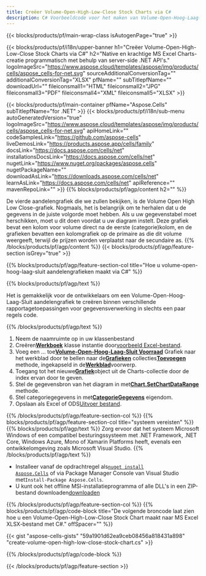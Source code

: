 ```yaml
---
title: Creëer Volume-Open-High-Low-Close Stock Charts via C#
description: C# Voorbeeldcode voor het maken van Volume-Open-Hoog-Laag-Sluit aandelengrafieken naar Excel met behulp van .NET Bibliotheek. Gebruik deze code voor het maken van een Volume-Open-High-Low-Close Stock-grafiek naar MS Excel binnen VB.NET, Asp.NET of een andere op .NET gebaseerde applicatie.
---
```

{{< blocks/products/pf/main-wrap-class isAutogenPage="true" >}}

{{< blocks/products/pf/i18n/upper-banner h1="Creëer Volume-Open-High-Low-Close Stock Charts via C#" h2="Native en krachtige MS Excel Charts-creatie programmatisch met behulp van server-side .NET API\'s." logoImageSrc="https://www.aspose.cloud/templates/aspose/img/products/cells/aspose_cells-for-net.svg" sourceAdditionalConversionTag="" additionalConversionTag="XLSX" pfName="" subTitlepfName="" downloadUrl="" fileiconsmall1="HTML" fileiconsmall2="JPG" fileiconsmall3="PDF" fileiconsmall4="XML" fileiconsmall5="XLSX" >}}

{{< blocks/products/pf/main-container pfName="Aspose.Cells" subTitlepfName="for .NET" >}}
{{< blocks/products/pf/i18n/sub-menu autoGeneratedVersion="true" logoImageSrc="https://www.aspose.cloud/templates/aspose/img/products/cells/aspose_cells-for-net.svg" apiHomeLink="" codeSamplesLink="https://github.com/aspose-cells" liveDemosLink="https://products.aspose.app/cells/family" docsLink="https://docs.aspose.com/cells/net" installationsDocsLink="https://docs.aspose.com/cells/net" nugetLink="https://www.nuget.org/packages/aspose.cells" nugetPackageName="" downloadAsLink="https://downloads.aspose.com/cells/net" learnAsLink="https://docs.aspose.com/cells/net" apiReference="" mavenRepoLink="" >}}
{{% blocks/products/pf/agp/content h2="" %}}

De vierde aandelengrafiek die we zullen bekijken, is de Volume Open High Low Close-grafiek. Nogmaals, het is belangrijk om te herhalen dat u de gegevens in de juiste volgorde moet hebben. Als u uw gegevenstabel moet herschikken, moet u dit doen voordat u uw diagram instelt. Deze grafiek bevat een kolom voor volume direct na de eerste (categorie)kolom, en de grafieken bevatten een kolomgrafiek op de primaire as die dit volume weergeeft, terwijl de prijzen worden verplaatst naar de secundaire as.
{{% /blocks/products/pf/agp/content %}}
{{< blocks/products/pf/agp/feature-section isGrey="true" >}}

{{% blocks/products/pf/agp/feature-section-col title="Hoe u volume-open-hoog-laag-sluit aandelengrafieken maakt via C#" %}}

{{% blocks/products/pf/agp/text %}}

Het is gemakkelijk voor de ontwikkelaars om een Volume-Open-Hoog-Laag-Sluit aandelengrafiek te creëren binnen verschillende rapportagetoepassingen voor gegevensverwerking in slechts een paar regels code.

{{% /blocks/products/pf/agp/text %}}

1. Neem de naamruimte op in uw klassenbestand
1.  Creëren[**Werkboek**](https://reference.aspose.com/cells/net/aspose.cells/workbook) klasse instantie door[voorbeeld Excel-bestand](Volume-Open-High-Low-Close.xlsx).
1.  Voeg een ... toe[**Volume-Open-Hoog-Laag-Sluit Voorraad**](https://reference.aspose.com/cells/net/aspose.cells.charts/charttype) Grafiek naar het werkblad door te bellen naar de[**Grafieken**](https://reference.aspose.com/cells/net/aspose.cells.charts/chartcollection) collecties[**Toevoegen**](https://reference.aspose.com/cells/net/aspose.cells.charts/chartcollection/methods/add) methode, ingekapseld in de[**Werkblad**](https://reference.aspose.com/cells/net/aspose.cells/worksheet)voorwerp.
1.  Toegang tot het nieuwe[**Grafiek**](https://reference.aspose.com/cells/net/aspose.cells.charts/chart)object uit de Charts-collectie door de index ervan door te geven.
1.  Stel de gegevensbron van het diagram in met[**Chart.SetChartDataRange**](https://reference.aspose.com/cells/net/aspose.cells.charts/chart/methods/setchartdatarange) methode.
1.  Stel categoriegegevens in met[**CategorieGegevens**](https://reference.aspose.com/cells/net/aspose.cells.charts/seriescollection/categorydata/) eigendom.
1.  Opslaan als Excel of ODS[Uitvoer bestand](out.xlsx).

{{% /blocks/products/pf/agp/feature-section-col %}}
{{% blocks/products/pf/agp/feature-section-col title="systeem vereisten" %}}
{{% blocks/products/pf/agp/text %}}
Zorg ervoor dat het systeem Microsoft Windows of een compatibel besturingssysteem met .NET Framework, .NET Core, Windows Azure, Mono of Xamarin Platforms heeft, evenals een ontwikkelomgeving zoals Microsoft Visual Studio.
{{% /blocks/products/pf/agp/text %}}
-  Installeer vanaf de opdrachtregel als<code><a href="https://downloads.aspose.com/cells/net">nuget install Aspose.Cells</a></code> of via Package Manager Console van Visual Studio met<code>Install-Package Aspose.Cells</code>.
-  U kunt ook het offline MSI-installatieprogramma of alle DLL's in een ZIP-bestand downloaden<a href="https://downloads.aspose.com/cells/net">downloaden</a>

{{% /blocks/products/pf/agp/feature-section-col %}}
{{% blocks/products/pf/agp/code-block title="De volgende broncode laat zien hoe u een Volume-Open-High-Low-Close Stock Chart maakt naar MS Excel XLSX-bestand met C#." offSpacer="" %}}

{{< gist "aspose-cells-gists" "59a1901d62ea9ceb08456a818431a898" "create-volume-open-high-low-close-stock-chart.cs" >}}

{{% /blocks/products/pf/agp/code-block %}}

{{< /blocks/products/pf/agp/feature-section >}}

<!-- aboutfile Starts -->
